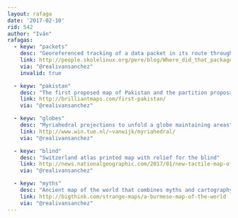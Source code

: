 ```yaml
---
layout: rafaga
date: '2017-02-10'
rid: 542
author: "Iván"
rafagas:
  - keyw: "packets"
    desc: "Georeferenced tracking of a data packet in its route through the Internet"
    link: http://people.skolelinux.org/pere/blog/Where_did_that_package_go___mdash__geolocated_IP_traceroute.html
    via: "@realivansanchez"
    invalid: true

  - keyw: "pakistan"
    desc: "The first proposed map of Pakistan and the partition proposal of India"
    link: http://brilliantmaps.com/first-pakistan/
    via: "@realivansanchez"

  - keyw: "globes"
    desc: "Myriahedral projections to unfold a globe maintaining areas"
    link: http://www.win.tue.nl/~vanwijk/myriahedral/
    via: "@realivansanchez"

  - keyw: "blind"
    desc: "Switzerland atlas printed map with relief for the blind"
    link: http://news.nationalgeographic.com/2017/01/new-tactile-map-of-swiss-alps-for-the-blind/
    via: "@realivansanchez"

  - keyw: "myths"
    desc: "Ancient map of the world that combines myths and cartography"
    link: http://bigthink.com/strange-maps/a-burmese-map-of-the-world
    via: "@realivansanchez"
---
```



